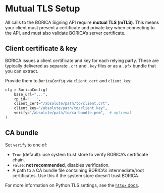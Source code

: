 # Mutual TLS Setup

All calls to the BORICA Signing API require **mutual TLS (mTLS)**. This means your client must present a certificate and private key when connecting to the API, and must also validate BORICA’s server certificate.

## Client certificate & key

BORICA issues a client certificate and key for each relying party. These are typically delivered as separate `.crt` and `.key` files or as a `.pfx` bundle that you can extract.

Provide them to `BoricaConfig` via `client_cert` and `client_key`:

```python
cfg = BoricaConfig(
    base_url="...",
    rp_id="...",
    client_cert="/absolute/path/to/client.crt",
    client_key="/absolute/path/to/client.key",
    verify="/absolute/path/to/ca-bundle.pem",  # optional
)
```

## CA bundle

Set `verify` to one of:

- `True` (default): use system trust store to verify BORICA’s certificate chain.
- `False`: **not recommended**, disables verification.
- A path to a CA bundle file containing BORICA’s intermediate/root certificates. Use this if the system store doesn’t trust BORICA.

For more information on Python TLS settings, see the [`httpx` docs](https://www.python-httpx.org/advanced/#ssl).